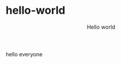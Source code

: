 # hello-world
<html>
  <title>Hello World</title>
  <body>
  <header>Hello world</header>
  <p>hello everyone</p>
  </body>
  </html>
